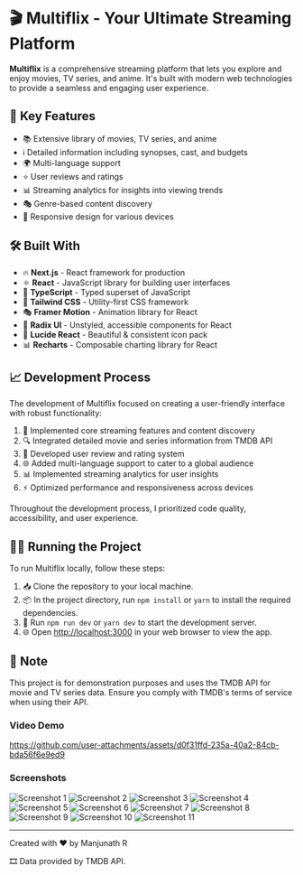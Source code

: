 
# 🎬 Multiflix - Your Ultimate Streaming Platform

**Multiflix** is a comprehensive streaming platform that lets you explore and enjoy movies, TV series, and anime. It's built with modern web technologies to provide a seamless and engaging user experience.

## 🚀 Key Features

* 📚 Extensive library of movies, TV series, and anime
* ℹ️ Detailed information including synopses, cast, and budgets
* 🌍 Multi-language support
* ⭐ User reviews and ratings
* 📊 Streaming analytics for insights into viewing trends
* 🎭 Genre-based content discovery
* 📱 Responsive design for various devices

## 🛠️ Built With

* 🔥 **Next.js** - React framework for production
* ⚛️ **React** - JavaScript library for building user interfaces
* 🦾 **TypeScript** - Typed superset of JavaScript
* 🎨 **Tailwind CSS** - Utility-first CSS framework
* 🎭 **Framer Motion** - Animation library for React
* 🧩 **Radix UI** - Unstyled, accessible components for React
* 🎨 **Lucide React** - Beautiful & consistent icon pack
* 📊 **Recharts** - Composable charting library for React

## 📈 Development Process

The development of Multiflix focused on creating a user-friendly interface with robust functionality:

1. 🎥 Implemented core streaming features and content discovery
2. 🔍 Integrated detailed movie and series information from TMDB API
3. 💬 Developed user review and rating system
4. 🌐 Added multi-language support to cater to a global audience
5. 📊 Implemented streaming analytics for user insights
6. ⚡ Optimized performance and responsiveness across devices

Throughout the development process, I prioritized code quality, accessibility, and user experience.

## 🏃‍♂️ Running the Project

To run Multiflix locally, follow these steps:

1. 📥 Clone the repository to your local machine.
2. 📦 In the project directory, run `npm install` or `yarn` to install the required dependencies.
3. 🚀 Run `npm run dev` or `yarn dev` to start the development server.
4. 🌐 Open [http://localhost:3000](http://localhost:3000) in your web browser to view the app.

## 📝 Note

This project is for demonstration purposes and uses the TMDB API for movie and TV series data. Ensure you comply with TMDB's terms of service when using their API.

### Video Demo

https://github.com/user-attachments/assets/d0f31ffd-235a-40a2-84cb-bda56f6e9ed9

### Screenshots

![Screenshot 1](https://github.com/user-attachments/assets/3da4574d-6eb4-4a5b-a928-187f7ce3eead)
![Screenshot 2](https://github.com/user-attachments/assets/4a8145b4-049d-4d7d-8b1c-1ee198b2974e)
![Screenshot 3](https://github.com/user-attachments/assets/5e8c5e8b-1938-4e44-b3c7-e6beb73ab1fe)
![Screenshot 4](https://github.com/user-attachments/assets/993b2012-47c4-4e73-9ade-b30cde67e7a1)
![Screenshot 5](https://github.com/user-attachments/assets/71cb5cdc-c55b-4039-a1bc-284ee47f460a)
![Screenshot 6](https://github.com/user-attachments/assets/e0d0d75f-9fe5-4839-887d-141a6acf7896)
![Screenshot 7](https://github.com/user-attachments/assets/1cf4cbeb-f28c-4af7-9788-8dfb9b4a3193)
![Screenshot 8](https://github.com/user-attachments/assets/7c9c602e-b858-4baf-907a-b63e862e4843)
![Screenshot 9](https://github.com/user-attachments/assets/4640f79b-f93f-4857-8108-c0f8c1fe4678)
![Screenshot 10](https://github.com/user-attachments/assets/42d45852-136d-4a06-bb50-e47c73311738)
![Screenshot 11](https://github.com/user-attachments/assets/ba4163a1-be90-4ece-8c5f-912f8708eb07)

---

Created with ❤️ by Manjunath R

🎞️ Data provided by TMDB API.
